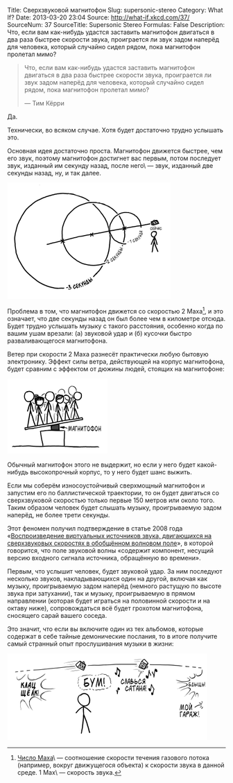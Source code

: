 Title: Сверхзвуковой магнитофон
Slug: supersonic-stereo
Category: What If?
Date: 2013-03-20 23:04
Source: http://what-if.xkcd.com/37/
SourceNum: 37
SourceTitle: Supersonic Stereo
Formulas: False
Description: Что, если вам как-нибудь удастся заставить магнитофон двигаться в два раза быстрее скорости звука, проиграется ли звук задом наперёд для человека, который случайно сидел рядом, пока магнитофон пролетал мимо?

> Что, если вам как-нибудь удастся заставить магнитофон двигаться в два раза быстрее скорости звука, проиграется ли звук задом наперёд для человека, который случайно сидел рядом, пока магнитофон пролетал мимо?
>
> — Тим Кёрри

Да.

Технически, во всяком случае. Хотя будет достаточно трудно услышать это.

Основная идея достаточно проста. Магнитофон движется быстрее, чем его звук, поэтому магнитофон достигнет вас первым, потом последует звук, изданный им секунду назад, после него\ — звук, изданный две секунды назад, ну, и так далее.

![](/uploads/037-supersonic-stereo/stereo_waves_ru.png "Конус, образованный гранями накладывающихся друг на друга кругов ударной волны, расходящихся во все стороны, вызывает звуковой удар по достижении земной поверхности.")

Проблема в том, что магнитофон движется со скоростью 2 Маха[^1], и это означает, что две секунды назад он был более чем в километре отсюда. Будет трудно услышать музыку с такого расстояния, особенно когда по вашим ушам врезали: (а) звуковой удар и (б) кусочки быстро разваливающегося магнитофона.

Ветер при скорости 2 Маха разнесёт практически любую бытовую электронику. Эффект силы ветра, действующей на корпус магнитофона, будет сравним с эффектом от дюжины людей, стоящих на магнитофоне:

![](/uploads/037-supersonic-stereo/stereo_standing_ru.png "Это энергетика большинства моих вечеринок.")

Обычный магнитофон этого не выдержит, но если у него будет какой-нибудь высокопрочный корпус, то у него будет шанс выжить.

Если мы соберём износоустойчивый сверхмощный магнитофон и запустим его по баллистической траектории, то он будет двигаться со сверхзвуковой скоростью только первые 150 метров или около того. Таким образом человек будет слышать музыку, проигрываемую задом наперёд, не более трети секунды.

Этот феномен получил подтверждение в статье 2008 года «[Воспроизведение виртуальных источников звука, двигающихся на сверхзвуковых скоростях в обобщённом волновом поле][1]», в которой говорится, что поле звуковой волны «содержит компонент, несущий версию входного сигнала источника, обращённую во времени».

Первым, что услышит человек, будет звуковой удар. За ним последуют несколько звуков, накладывающихся один на другой, включая как музыку, проигрываемую задом наперёд (немного растущую по высоте звука при затухании), так и музыку, проигрываемую в прямом направлении (которая будет играться на половинной скорости и на октаву ниже), сопровождаться всё будет грохотом магнитофона, сносящего сарай вашего соседа.

Это значит, что если вы включите один из тех альбомов, которые содержат в себе тайные демонические послания, то в итоге получите самый странный опыт прослушивания музыки в жизни:

![](/uploads/037-supersonic-stereo/stereo_message_ru.png "Моя капуста!")

[^1]: [Число Маха][2]\ — соотношение скорости течения газового потока (например, вокруг движущегося объекта) к скорости звука в данной среде. 1 Мах\ — скорость звука.

[1]: http://www.researchgate.net/publication/230702229_Reproduction_of_Virtual_Sound_Sources_Moving_at_Supersonic_Speeds_in_Wave_Field_Synthesis

[2]: http://ru.wikipedia.org/wiki/Число_Маха
